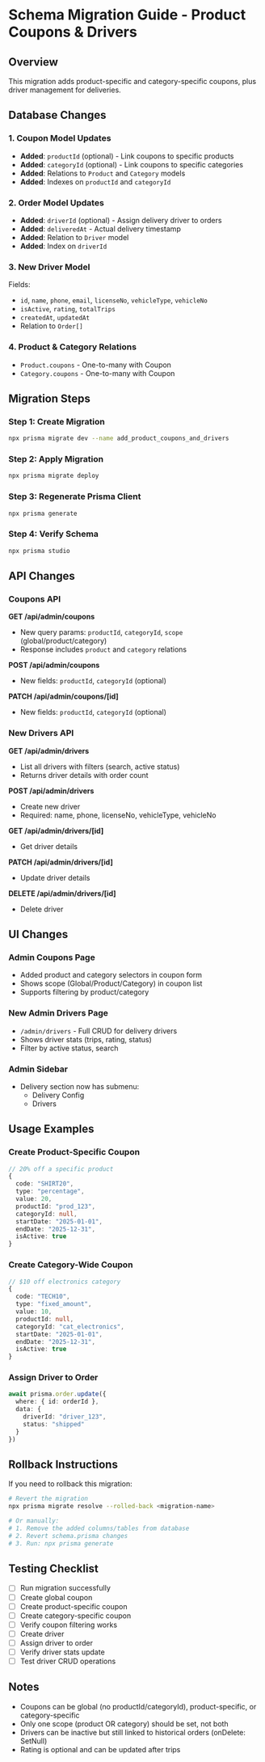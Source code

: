 # Schema Migration Guide - Product Coupons & Drivers

## Overview
This migration adds product-specific and category-specific coupons, plus driver management for deliveries.

## Database Changes

### 1. Coupon Model Updates
- **Added**: `productId` (optional) - Link coupons to specific products
- **Added**: `categoryId` (optional) - Link coupons to specific categories
- **Added**: Relations to `Product` and `Category` models
- **Added**: Indexes on `productId` and `categoryId`

### 2. Order Model Updates
- **Added**: `driverId` (optional) - Assign delivery driver to orders
- **Added**: `deliveredAt` - Actual delivery timestamp
- **Added**: Relation to `Driver` model
- **Added**: Index on `driverId`

### 3. New Driver Model
Fields:
- `id`, `name`, `phone`, `email`, `licenseNo`, `vehicleType`, `vehicleNo`
- `isActive`, `rating`, `totalTrips`
- `createdAt`, `updatedAt`
- Relation to `Order[]`

### 4. Product & Category Relations
- `Product.coupons` - One-to-many with Coupon
- `Category.coupons` - One-to-many with Coupon

## Migration Steps

### Step 1: Create Migration
```bash
npx prisma migrate dev --name add_product_coupons_and_drivers
```

### Step 2: Apply Migration
```bash
npx prisma migrate deploy
```

### Step 3: Regenerate Prisma Client
```bash
npx prisma generate
```

### Step 4: Verify Schema
```bash
npx prisma studio
```

## API Changes

### Coupons API
**GET /api/admin/coupons**
- New query params: `productId`, `categoryId`, `scope` (global/product/category)
- Response includes `product` and `category` relations

**POST /api/admin/coupons**
- New fields: `productId`, `categoryId` (optional)

**PATCH /api/admin/coupons/[id]**
- New fields: `productId`, `categoryId` (optional)

### New Drivers API
**GET /api/admin/drivers**
- List all drivers with filters (search, active status)
- Returns driver details with order count

**POST /api/admin/drivers**
- Create new driver
- Required: name, phone, licenseNo, vehicleType, vehicleNo

**GET /api/admin/drivers/[id]**
- Get driver details

**PATCH /api/admin/drivers/[id]**
- Update driver details

**DELETE /api/admin/drivers/[id]**
- Delete driver

## UI Changes

### Admin Coupons Page
- Added product and category selectors in coupon form
- Shows scope (Global/Product/Category) in coupon list
- Supports filtering by product/category

### New Admin Drivers Page
- `/admin/drivers` - Full CRUD for delivery drivers
- Shows driver stats (trips, rating, status)
- Filter by active status, search

### Admin Sidebar
- Delivery section now has submenu:
  - Delivery Config
  - Drivers

## Usage Examples

### Create Product-Specific Coupon
```typescript
// 20% off a specific product
{
  code: "SHIRT20",
  type: "percentage",
  value: 20,
  productId: "prod_123",
  categoryId: null,
  startDate: "2025-01-01",
  endDate: "2025-12-31",
  isActive: true
}
```

### Create Category-Wide Coupon
```typescript
// $10 off electronics category
{
  code: "TECH10",
  type: "fixed_amount",
  value: 10,
  productId: null,
  categoryId: "cat_electronics",
  startDate: "2025-01-01",
  endDate: "2025-12-31",
  isActive: true
}
```

### Assign Driver to Order
```typescript
await prisma.order.update({
  where: { id: orderId },
  data: { 
    driverId: "driver_123",
    status: "shipped"
  }
})
```

## Rollback Instructions

If you need to rollback this migration:

```bash
# Revert the migration
npx prisma migrate resolve --rolled-back <migration-name>

# Or manually:
# 1. Remove the added columns/tables from database
# 2. Revert schema.prisma changes
# 3. Run: npx prisma generate
```

## Testing Checklist

- [ ] Run migration successfully
- [ ] Create global coupon
- [ ] Create product-specific coupon
- [ ] Create category-specific coupon
- [ ] Verify coupon filtering works
- [ ] Create driver
- [ ] Assign driver to order
- [ ] Verify driver stats update
- [ ] Test driver CRUD operations

## Notes

- Coupons can be global (no productId/categoryId), product-specific, or category-specific
- Only one scope (product OR category) should be set, not both
- Drivers can be inactive but still linked to historical orders (onDelete: SetNull)
- Rating is optional and can be updated after trips
